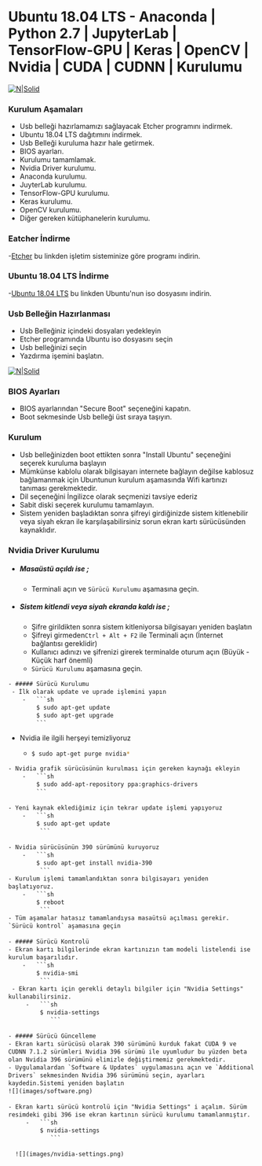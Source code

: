 # Ubuntu 18.04 LTS - Anaconda | Python 2.7 | JupyterLab | TensorFlow-GPU | Keras | OpenCV | Nvidia | CUDA | CUDNN | Kurulumu

[![N|Solid](https://assets.ubuntu.com/v1/8dd99b80-ubuntu-logo14.png)](https://assets.ubuntu.com/v1/8dd99b80-ubuntu-logo14.png)

### Kurulum Aşamaları

  - Usb belleği hazırlamamızı sağlayacak Etcher programını indirmek.
  - Ubuntu 18.04 LTS dağıtımını indirmek. 
  - Usb Belleği kuruluma hazır hale getirmek.
  - BIOS ayarları.
  - Kurulumu tamamlamak.
  - Nvidia Driver kurulumu.
  - Anaconda kurulumu.
  - JuyterLab kurulumu.
  - TensorFlow-GPU kurulumu.
  - Keras kurulumu.
  - OpenCV kurulumu.
  - Diğer gereken kütüphanelerin kurulumu.

### Eatcher İndirme

  -[Etcher](https://etcher.io/)  bu linkden işletim sisteminize göre programı indirin.


### Ubuntu 18.04 LTS İndirme

  -[Ubuntu 18.04 LTS](https://www.ubuntu.com/download/desktop)  bu linkden Ubuntu'nun iso dosyasını indirin.
  
  
### Usb Belleğin Hazırlanması

  - Usb Belleğiniz içindeki dosyaları yedekleyin
  - Etcher programında Ubuntu iso dosyasını seçin
  - Usb belleğinizi seçin
  - Yazdırma işemini başlatın.
   
[![N|Solid](https://etcher.io/static/screenshot.gif)](https://etcher.io/static/screenshot.gif)
  
  
### BIOS Ayarları

  - BIOS ayarlarından "Secure Boot" seçeneğini kapatın.
  - Boot sekmesinde Usb belleği üst sıraya taşıyın.
  
### Kurulum

  - Usb belleğinizden boot ettikten sonra "Install Ubuntu" seçeneğini seçerek kuruluma başlayın
  - Mümkünse kablolu olarak bilgisayarı internete bağlayın değilse kablosuz bağlamanmak için Ubuntunun kurulum aşamasında Wifi kartınızı tanıması gerekmektedir.
  - Dil seçeneğini İngilizce olarak seçmenizi tavsiye ederiz
  - Sabit diski seçerek kurulumu tamamlayın.
  - Sistem yeniden başladıktan sonra şifreyi girdiğinizde sistem kitlenebilir veya siyah ekran ile karşılaşabilirsiniz sorun ekran kartı sürücüsünden kaynaklıdır.
  
### Nvidia Driver Kurulumu

   - ##### Masaüstü açıldı ise ;
     - Terminali açın ve `Sürücü Kurulumu` aşamasına geçin.
   - ##### Sistem kitlendi veya siyah ekranda kaldı ise ;
     - Şifre girildikten sonra sistem kitleniyorsa bilgisayarı yeniden başlatın
     - Şifreyi girmeden`Ctrl + Alt + F2` ile Terminali açın (İnternet bağlantısı gereklidir)
     - Kullanıcı adınızı ve şifrenizi girerek terminalde oturum açın (Büyük - Küçük harf önemli)
     - `Sürücü Kurulumu` aşamasına geçin.
    
    - ##### Sürücü Kurulumu
     - İlk olarak update ve uprade işlemini yapın 
        -   ```sh
            $ sudo apt-get update
            $ sudo apt-get upgrade
            ```
       
   - Nvidia ile ilgili herşeyi temizliyoruz
        -   ```sh
            $ sudo apt-get purge nvidia* 
            ``` 
    - Nvidia grafik sürücüsünün kurulması için gereken kaynağı ekleyin
        -   ```sh
            $ sudo add-apt-repository ppa:graphics-drivers
            ```
    
    - Yeni kaynak eklediğimiz için tekrar update işlemi yapıyoruz
        -   ```sh
            $ sudo apt-get update
             ```
    
    - Nvidia sürücüsünün 390 sürümünü kuruyoruz
        -   ```sh
            $ sudo apt-get install nvidia-390 
             ```
    - Kurulum işlemi tamamlandıktan sonra bilgisayarı yeniden başlatıyoruz.
        -   ```sh
            $ reboot 
             ``` 
    - Tüm aşamalar hatasız tamamlandıysa masaütsü açılması gerekir. `Sürücü kontrol` aşamasına geçin

    - ##### Sürücü Kontrolü
    - Ekran kartı bilgilerinde ekran kartınızın tam modeli listelendi ise kurulum başarılıdır.
        -   ```sh
            $ nvidia-smi
             ``` 
     - Ekran kartı için gerekli detaylı bilgiler için "Nvidia Settings" kullanabilirsiniz.
         -   ```sh
             $ nvidia-settings
                ``` 
                
    - ##### Sürücü Güncelleme
    - Ekran kartı sürücüsü olarak 390 sürümünü kurduk fakat CUDA 9 ve CUDNN 7.1.2 sürümleri Nvidia 396 sürümü ile uyumludur bu yüzden beta olan Nvidia 396 sürümünü elimizle değiştirmemiz gerekmektedir.
    - Uygulamalardan `Software & Updates` uygulamasını açın ve `Additional Drivers` sekmesinden Nvidia 396 sürümünü seçin, ayarları kaydedin.Sistemi yeniden başlatın
    ![](images/software.png)
    
    - Ekran kartı sürücü kontrolü için "Nvidia Settings" i açalım. Sürüm resimdeki gibi 396 ise ekran kartının sürücü kurulumu tamamlanmıştır.
         -   ```sh
             $ nvidia-settings
                ``` 
     
      ![](images/nvidia-settings.png)
    

